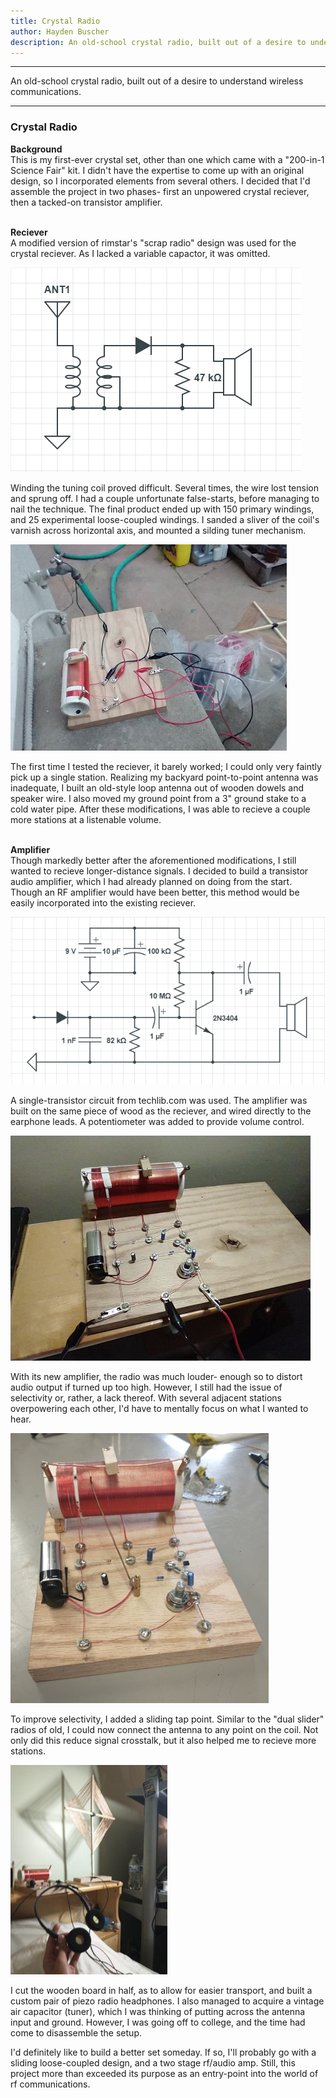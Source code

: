 ```yaml
---
title: Crystal Radio
author: Hayden Buscher
description: An old-school crystal radio, built out of a desire to understand wireless communications.
---
```


<div class="border header">
<hr>
<p>An old-school crystal radio, built out of a desire to understand wireless communications.
</p>
<hr>
</div>

### Crystal Radio  
**Background**  
This is my first-ever crystal set, other than one which came with a "200-in-1 Science Fair" kit. I didn't have the expertise to come up with an original design, so I incorporated elements from several others. I decided that I'd assemble the project in two phases- first an unpowered crystal reciever, then a tacked-on transistor amplifier.<br><br>

**Reciever**  
A modified version of rimstar's "scrap radio" design was used for the crystal reciever. As I lacked a variable capactor, it was omitted.

![Scap radio schematic](/files/images/crystal_rimstar_schematic.png)

Winding the tuning coil proved difficult. Several times, the wire lost tension and sprung off. I had a couple unfortunate false-starts, before managing to nail the technique. The final product ended up with 150 primary windings, and 25 experimental loose-coupled windings. I sanded a sliver of the coil's varnish across horizontal axis, and mounted a silding tuner mechanism.

![The radio in action](/files/images/crystal_initial.jpg)

The first time I tested the reciever, it barely worked; I could only very faintly pick up a single station. Realizing my backyard point-to-point antenna was inadequate, I built an old-style loop antenna out of wooden dowels and speaker wire. I also moved my ground point from a 3" ground stake to a cold water pipe. After these modifications, I was able to recieve a couple more stations at a listenable volume.<br><br>

**Amplifier**  
Though markedly better after the aforementioned modifications, I still wanted to recieve longer-distance signals. I decided to build a transistor audio amplifier, which I had already planned on doing from the start. Though an RF amplifier would have been better, this method would be easily incorporated into the existing reciever.

![One transistor amp schematic](/files/images/crystal_amp_schematic.PNG)

A single-transistor circuit from techlib.com was used. The amplifier was built on the same piece of wood as the reciever, and wired directly to the earphone leads. A potentiometer was added to provide volume control.

![The amplifier in action](/files/images/crystal_with_amplifier.jpg)

With its new amplifier, the radio was much louder- enough so to distort audio output if turned up too high. However, I still had the issue of selectivity or, rather, a lack thereof. With several adjacent stations overpowering each other, I'd have to mentally focus on what I wanted to hear.

![Radio with new tap slider](/files/images/crystal_slider.jpg)

To improve selectivity, I added a sliding tap point. Similar to the "dual slider" radios of old, I could now connect the antenna to any point on the coil. Not only did this reduce signal crosstalk, but it also helped me to recieve more stations. 

![Radio with new tap slider](/files/images/crystal_setup.jpg)

I cut the wooden board in half, as to allow for easier transport, and built a custom pair of piezo radio headphones. I also  managed to acquire a vintage air capacitor (tuner), which I was thinking of putting across the antenna input and ground. However, I was going off to college, and the time had come to disassemble the setup. 

I'd definitely like to build a better set someday. If so, I'll probably go with a sliding loose-coupled design, and a two stage rf/audio amp. Still, this project more than exceeded its purpose as an entry-point into the world of rf communications.